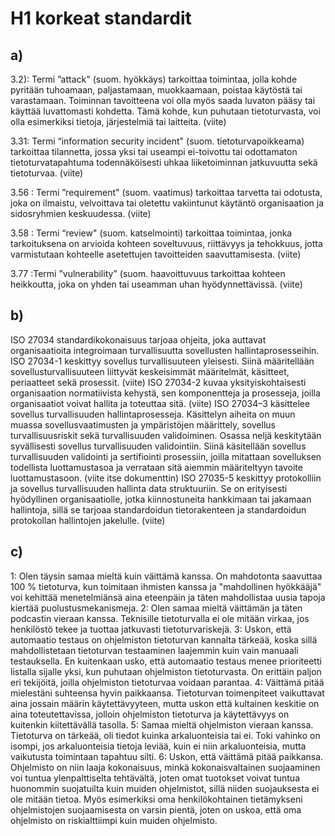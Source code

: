 # H1 korkeat standardit

## a) 

3.2): Termi ”attack" (suom. hyökkäys) tarkoittaa toimintaa, jolla kohde pyritään tuhoamaan, paljastamaan, muokkaamaan, poistaa käytöstä tai varastamaan. Toiminnan tavoitteena voi olla myös saada luvaton pääsy tai käyttää luvattomasti kohdetta. Tämä kohde, kun puhutaan tietoturvasta, voi olla esimerkiksi tietoja, järjestelmiä tai laitteita. (viite)

3.31: Termi “information security incident" (suom. tietoturvapoikkeama) tarkoittaa tilannetta, jossa yksi tai useampi ei-toivottu tai odottamaton tietoturvatapahtuma todennäköisesti uhkaa liiketoiminnan jatkuvuutta sekä tietoturvaa. (viite)

3.56 : Termi ”requirement" (suom. vaatimus) tarkoittaa tarvetta tai odotusta, joka on ilmaistu, velvoittava tai oletettu vakiintunut käytäntö organisaation ja sidosryhmien keskuudessa. (viite)

3.58 : Termi “review" (suom. katselmointi) tarkoittaa toimintaa, jonka tarkoituksena on arvioida kohteen soveltuvuus, riittävyys ja tehokkuus, jotta varmistutaan kohteelle asetettujen tavoitteiden saavuttamisesta. (viite)

3.77 :Termi ”vulnerability" (suom. haavoittuvuus tarkoittaa kohteen heikkoutta, joka on yhden tai useamman uhan hyödynnettävissä. (viite)

## b)

ISO 27034 standardikokonaisuus tarjoaa ohjeita, joka auttavat organisaatioita integroimaan turvallisuutta sovellusten hallintaprosesseihin. ISO 27034-1 keskittyy sovellus turvallisuuteen yleisesti. Siinä määritellään sovellusturvallisuuteen liittyvät keskeisimmät määritelmät, käsitteet, periaatteet sekä prosessit. (viite) ISO 27034-2 kuvaa yksityiskohtaisesti organisaation normatiivista kehystä, sen komponentteja ja prosesseja, joilla organisaatiot voivat hallita ja toteuttaa sitä. (viite) ISO 27034–3 käsittelee sovellus turvallisuuden hallintaprosesseja. Käsittelyn aiheita on muun muassa sovellusvaatimusten ja ympäristöjen määrittely, sovellus turvallisuusriskit sekä turvallisuuden validoiminen. Osassa neljä keskitytään syvällisesti sovellus turvallisuuden validointiin. Siinä käsitellään sovellus turvallisuuden validointi ja sertifiointi prosessiin, joilla mitattaan sovelluksen todellista luottamustasoa ja verrataan sitä aiemmin määriteltyyn tavoite luottamustasoon. (viite itse dokumenttin) ISO 27035-5 keskittyy protokolliin ja sovellus turvallisuuden hallinta data struktuuriin. Se on erityisesti hyödyllinen organisaatiolle, jotka kiinnostuneita hankkimaan tai jakamaan hallintoja, sillä se tarjoaa standardoidun tietorakenteen ja standardoidun protokollan hallintojen jakelulle. (viite)

## c)

1: Olen täysin samaa mieltä kuin väittämä kanssa. On mahdotonta saavuttaa 100 % tietoturva, kun toimitaan ihmisten kanssa ja "mahdollinen hyökkääjä" voi kehittää menetelmiänsä aina eteenpäin ja täten mahdollistaa uusia tapoja kiertää puolustusmekanismeja.
2: Olen samaa mieltä väittämän ja täten podcastin vieraan kanssa. Teknisille tietoturvalla ei ole mitään virkaa, jos henkilöstö tekee ja tuottaa jatkuvasti tietoturvariskejä. 
3: Uskon, että automaatio testaus on ohjelmiston tietoturvan kannalta tärkeää, koska sillä mahdollistetaan tietoturvan testaaminen laajemmin kuin vain manuaali testauksella. En kuitenkaan usko, että automaatio testaus menee prioriteetti listalla sijalle yksi, kun puhutaan ohjelmiston tietoturvasta. On erittäin paljon eri tekijöitä, joilla ohjelmiston tietoturvaa voidaan parantaa.
4: Väittämä pitää mielestäni suhteensa hyvin paikkaansa. Tietoturvan toimenpiteet vaikuttavat aina jossain määrin käytettävyyteen, mutta uskon että kultainen keskitie on aina toteutettavissa, jolloin ohjelmiston tietoturva ja käytettävyys on kuitenkin kiitettävällä tasolla.
5: Samaa mieltä ohjelmiston vieraan kanssa. Tietoturva on tärkeää, oli tiedot kuinka arkaluonteisia tai ei. Toki vahinko on isompi, jos arkaluonteisia tietoja leviää, kuin ei niin arkaluonteisia, mutta vaikutusta toimintaan tapahtuu silti.
6: Uskon, että väittämä pitää paikkansa. Ohjelmisto on niin laaja kokonaisuus, minkä kokonaisvaltainen suojaaminen voi tuntua ylenpalttiselta tehtävältä, joten omat tuotokset voivat tuntua huonommin suojatuilta kuin muiden ohjelmistot, sillä niiden suojauksesta ei ole mitään tietoa. Myös esimerkiksi oma henkilökohtainen tietämykseni ohjelmistojen suojaamisesta on varsin pientä, joten on uskoa, että oma ohjelmisto on riskialttiimpi kuin muiden ohjelmisto.


